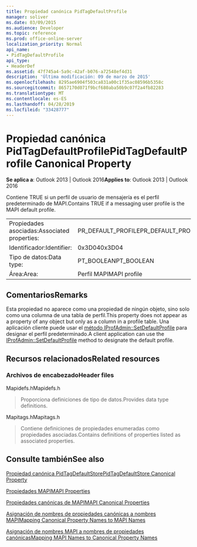 ```yaml
---
title: Propiedad canónica PidTagDefaultProfile
manager: soliver
ms.date: 03/09/2015
ms.audience: Developer
ms.topic: reference
ms.prod: office-online-server
localization_priority: Normal
api_name:
- PidTagDefaultProfile
api_type:
- HeaderDef
ms.assetid: 47f745a4-5a9c-42af-b076-a72548ef4d31
description: 'Última modificación: 09 de marzo de 2015'
ms.openlocfilehash: 8295ae6904f503ca831a00c1f35ac08596b5358c
ms.sourcegitcommit: 8657170d071f9bcf680aba50b9c07f2a4fb82283
ms.translationtype: MT
ms.contentlocale: es-ES
ms.lasthandoff: 04/28/2019
ms.locfileid: "33428777"
---
```

# <a name="pidtagdefaultprofile-canonical-property"></a><span data-ttu-id="72575-103">Propiedad canónica PidTagDefaultProfile</span><span class="sxs-lookup"><span data-stu-id="72575-103">PidTagDefaultProfile Canonical Property</span></span>

  
  
<span data-ttu-id="72575-104">**Se aplica a**: Outlook 2013 | Outlook 2016</span><span class="sxs-lookup"><span data-stu-id="72575-104">**Applies to**: Outlook 2013 | Outlook 2016</span></span> 
  
<span data-ttu-id="72575-105">Contiene TRUE si un perfil de usuario de mensajería es el perfil predeterminado de MAPI.</span><span class="sxs-lookup"><span data-stu-id="72575-105">Contains TRUE if a messaging user profile is the MAPI default profile.</span></span>
  
|||
|:-----|:-----|
|<span data-ttu-id="72575-106">Propiedades asociadas:</span><span class="sxs-lookup"><span data-stu-id="72575-106">Associated properties:</span></span>  <br/> |<span data-ttu-id="72575-107">PR_DEFAULT_PROFILE</span><span class="sxs-lookup"><span data-stu-id="72575-107">PR_DEFAULT_PROFILE</span></span>  <br/> |
|<span data-ttu-id="72575-108">Identificador:</span><span class="sxs-lookup"><span data-stu-id="72575-108">Identifier:</span></span>  <br/> |<span data-ttu-id="72575-109">0x3D04</span><span class="sxs-lookup"><span data-stu-id="72575-109">0x3D04</span></span>  <br/> |
|<span data-ttu-id="72575-110">Tipo de datos:</span><span class="sxs-lookup"><span data-stu-id="72575-110">Data type:</span></span>  <br/> |<span data-ttu-id="72575-111">PT_BOOLEAN</span><span class="sxs-lookup"><span data-stu-id="72575-111">PT_BOOLEAN</span></span>  <br/> |
|<span data-ttu-id="72575-112">Área:</span><span class="sxs-lookup"><span data-stu-id="72575-112">Area:</span></span>  <br/> |<span data-ttu-id="72575-113">Perfil MAPI</span><span class="sxs-lookup"><span data-stu-id="72575-113">MAPI profile</span></span>  <br/> |
   
## <a name="remarks"></a><span data-ttu-id="72575-114">Comentarios</span><span class="sxs-lookup"><span data-stu-id="72575-114">Remarks</span></span>

<span data-ttu-id="72575-115">Esta propiedad no aparece como una propiedad de ningún objeto, sino solo como una columna de una tabla de perfil.</span><span class="sxs-lookup"><span data-stu-id="72575-115">This property does not appear as a property of any object but only as a column in a profile table.</span></span> <span data-ttu-id="72575-116">Una aplicación cliente puede usar el [método IProfAdmin::SetDefaultProfile](iprofadmin-setdefaultprofile.md) para designar el perfil predeterminado.</span><span class="sxs-lookup"><span data-stu-id="72575-116">A client application can use the [IProfAdmin::SetDefaultProfile](iprofadmin-setdefaultprofile.md) method to designate the default profile.</span></span> 
  
## <a name="related-resources"></a><span data-ttu-id="72575-117">Recursos relacionados</span><span class="sxs-lookup"><span data-stu-id="72575-117">Related resources</span></span>

### <a name="header-files"></a><span data-ttu-id="72575-118">Archivos de encabezado</span><span class="sxs-lookup"><span data-stu-id="72575-118">Header files</span></span>

<span data-ttu-id="72575-119">Mapidefs.h</span><span class="sxs-lookup"><span data-stu-id="72575-119">Mapidefs.h</span></span>
  
> <span data-ttu-id="72575-120">Proporciona definiciones de tipo de datos.</span><span class="sxs-lookup"><span data-stu-id="72575-120">Provides data type definitions.</span></span>
    
<span data-ttu-id="72575-121">Mapitags.h</span><span class="sxs-lookup"><span data-stu-id="72575-121">Mapitags.h</span></span>
  
> <span data-ttu-id="72575-122">Contiene definiciones de propiedades enumeradas como propiedades asociadas.</span><span class="sxs-lookup"><span data-stu-id="72575-122">Contains definitions of properties listed as associated properties.</span></span>
    
## <a name="see-also"></a><span data-ttu-id="72575-123">Consulte también</span><span class="sxs-lookup"><span data-stu-id="72575-123">See also</span></span>



[<span data-ttu-id="72575-124">Propiedad canónica PidTagDefaultStore</span><span class="sxs-lookup"><span data-stu-id="72575-124">PidTagDefaultStore Canonical Property</span></span>](pidtagdefaultstore-canonical-property.md)


[<span data-ttu-id="72575-125">Propiedades MAPI</span><span class="sxs-lookup"><span data-stu-id="72575-125">MAPI Properties</span></span>](mapi-properties.md)
  
[<span data-ttu-id="72575-126">Propiedades canónicas de MAPI</span><span class="sxs-lookup"><span data-stu-id="72575-126">MAPI Canonical Properties</span></span>](mapi-canonical-properties.md)
  
[<span data-ttu-id="72575-127">Asignación de nombres de propiedades canónicas a nombres MAPI</span><span class="sxs-lookup"><span data-stu-id="72575-127">Mapping Canonical Property Names to MAPI Names</span></span>](mapping-canonical-property-names-to-mapi-names.md)
  
[<span data-ttu-id="72575-128">Asignación de nombres MAPI a nombres de propiedades canónicas</span><span class="sxs-lookup"><span data-stu-id="72575-128">Mapping MAPI Names to Canonical Property Names</span></span>](mapping-mapi-names-to-canonical-property-names.md)

